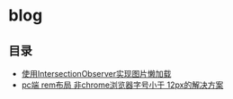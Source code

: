 # blog
## 目录
 - [使用IntersectionObserver实现图片懒加载](https://github.com/lei4519/blog/blob/master/blog/lazy-img.md)
 - [pc端 rem布局 非chrome浏览器字号小于
 12px的解决方案](https://github.com/lei4519/blog/blob/master/blog/adaptive-fontsize.md)
